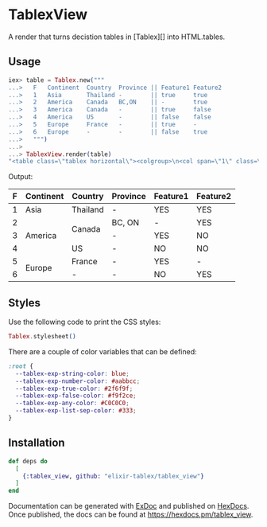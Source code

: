 # TablexView

A render that turns decistion tables in [Tablex][] into HTML.tables.

## Usage

```elixir
iex> table = Tablex.new("""
...>   F   Continent  Country  Province || Feature1 Feature2
...>   1   Asia       Thailand -        || true     true
...>   2   America    Canada   BC,ON    || -        true
...>   3   America    Canada   -        || true     false
...>   4   America    US       -        || false    false
...>   5   Europe     France   -        || true     -
...>   6   Europe     -        -        || false    true
...>   """)
...> 
...> TablexView.render(table)
"<table class=\"tablex horizontal\"><colgroup>\n<col span=\"1\" class=\"rule-number\">\n<col span=\"3\" class=\"input\">\n<col span=\"2\" class=\"output\">\n</colgroup>\n<thead><tr><th class=\"hit-policy hit-policy-F\">F</th><th class=input>Continent</th><th class=input>Country</th><th class=input>Province</th><th class=output>Feature1</th><th class=output>Feature2</th></tr></thead><tbody><tr><td class=rule-number>1</td><td class=input><span class=tbx-exp-string>Asia</span></td><td class=input><span class=tbx-exp-string>Thailand</span></td><td class=input><span class=tbx-exp-any>-</span></td><td class=output><span class=tbx-exp-true>YES</span></td><td class=output><span class=tbx-exp-true>YES</span></td></tr><tr><td class=rule-number>2</td><td rowspan=3 class=input><span class=tbx-exp-string>America</span></td><td rowspan=2 class=input><span class=tbx-exp-string>Canada</span></td><td class=input><span class=tbx-exp-list><span class=tbx-exp-string>BC</span><span class=tbx-exp-list-sep>, </span><span class=tbx-exp-string>ON</span></span></td><td class=output><span class=tbx-exp-any>-</span></td><td class=output><span class=tbx-exp-true>YES</span></td></tr><tr><td class=rule-number>3</td><td class=input><span class=tbx-exp-any>-</span></td><td class=output><span class=tbx-exp-true>YES</span></td><td class=output><span class=tbx-exp-false>NO</span></td></tr><tr><td class=rule-number>4</td><td class=input><span class=tbx-exp-string>US</span></td><td class=input><span class=tbx-exp-any>-</span></td><td class=output><span class=tbx-exp-false>NO</span></td><td class=output><span class=tbx-exp-false>NO</span></td></tr><tr><td class=rule-number>5</td><td rowspan=2 class=input><span class=tbx-exp-string>Europe</span></td><td class=input><span class=tbx-exp-string>France</span></td><td class=input><span class=tbx-exp-any>-</span></td><td class=output><span class=tbx-exp-true>YES</span></td><td class=output><span class=tbx-exp-any>-</span></td></tr><tr><td class=rule-number>6</td><td class=input><span class=tbx-exp-any>-</span></td><td class=input><span class=tbx-exp-any>-</span></td><td class=output><span class=tbx-exp-false>NO</span></td><td class=output><span class=tbx-exp-true>YES</span></td></tr></tbody></table>"
```

Output:

<table class="tablex horizontal"><colgroup><col span="1" class="rule-number"><col span="3" class="input"><col span="2" class="output"></colgroup><thead><tr><th class="hit-policy hit-policy-F">F</th><th class=input>Continent</th><th class=input>Country</th><th class=input>Province</th><th class=output>Feature1</th><th class=output>Feature2</th></tr></thead><tbody><tr><td class=rule-number>1</td><td class=input><span class=tbx-exp-string>Asia</span></td><td class=input><span class=tbx-exp-string>Thailand</span></td><td class=input><span class=tbx-exp-any>-</span></td><td class=output><span class=tbx-exp-true>YES</span></td><td class=output><span class=tbx-exp-true>YES</span></td></tr><tr><td class=rule-number>2</td><td rowspan=3 class=input><span class=tbx-exp-string>America</span></td><td rowspan=2 class=input><span class=tbx-exp-string>Canada</span></td><td class=input><span class=tbx-exp-list><span class=tbx-exp-string>BC</span><span class=tbx-exp-list-sep>, </span><span class=tbx-exp-string>ON</span></span></td><td class=output><span class=tbx-exp-any>-</span></td><td class=output><span class=tbx-exp-true>YES</span></td></tr><tr><td class=rule-number>3</td><td class=input><span class=tbx-exp-any>-</span></td><td class=output><span class=tbx-exp-true>YES</span></td><td class=output><span class=tbx-exp-false>NO</span></td></tr><tr><td class=rule-number>4</td><td class=input><span class=tbx-exp-string>US</span></td><td class=input><span class=tbx-exp-any>-</span></td><td class=output><span class=tbx-exp-false>NO</span></td><td class=output><span class=tbx-exp-false>NO</span></td></tr><tr><td class=rule-number>5</td><td rowspan=2 class=input><span class=tbx-exp-string>Europe</span></td><td class=input><span class=tbx-exp-string>France</span></td><td class=input><span class=tbx-exp-any>-</span></td><td class=output><span class=tbx-exp-true>YES</span></td><td class=output><span class=tbx-exp-any>-</span></td></tr><tr><td class=rule-number>6</td><td class=input><span class=tbx-exp-any>-</span></td><td class=input><span class=tbx-exp-any>-</span></td><td class=output><span class=tbx-exp-false>NO</span></td><td class=output><span class=tbx-exp-true>YES</span></td></tr></tbody></table>


## Styles

Use the following code to print the CSS styles:

```elixir
Tablex.stylesheet()
```

There are a couple of color variables that can be defined:

```css
:root {
  --tablex-exp-string-color: blue;
  --tablex-exp-number-color: #aabbcc;
  --tablex-exp-true-color: #2f6f9f;
  --tablex-exp-false-color: #f9f2ce;
  --tablex-exp-any-color: #C0C0C0;
  --tablex-exp-list-sep-color: #333;
}
```

## Installation

```elixir
def deps do
  [
    {:tablex_view, github: "elixir-tablex/tablex_view"}
  ]
end
```

Documentation can be generated with [ExDoc](https://github.com/elixir-lang/ex_doc)
and published on [HexDocs](https://hexdocs.pm). Once published, the docs can
be found at <https://hexdocs.pm/tablex_view>.

